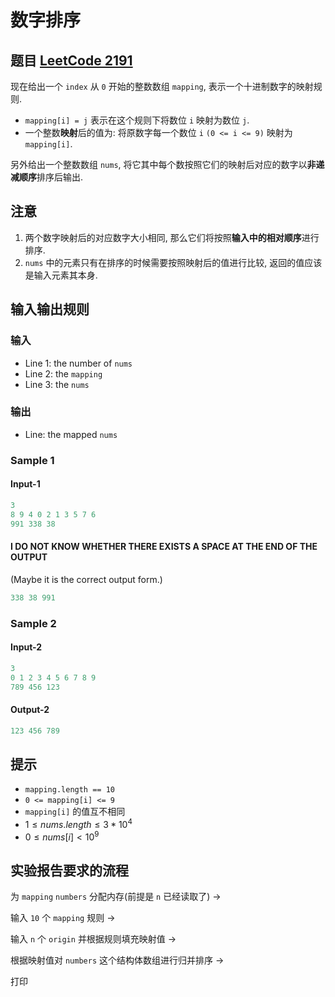 # 数字排序

## 题目 [LeetCode 2191](https://leetcode.cn/problems/sort-the-jumbled-numbers/description/)

现在给出一个 `index` 从 `0` 开始的整数数组 `mapping`, 表示一个十进制数字的映射规则.

- `mapping[i] = j` 表示在这个规则下将数位 `i` 映射为数位 `j`.
- 一个整数**映射**后的值为: 将原数字每一个数位 `i` `(0 <= i <= 9)` 映射为 `mapping[i]`.

另外给出一个整数数组 `nums`, 将它其中每个数按照它们的映射后对应的数字以**非递减顺序**排序后输出.

## 注意

1. 两个数字映射后的对应数字大小相同, 那么它们将按照**输入中的相对顺序**进行排序.
2. `nums` 中的元素只有在排序的时候需要按照映射后的值进行比较, 返回的值应该是输入元素其本身.

## 输入输出规则

### 输入

- Line 1: the number of `nums`
- Line 2: the `mapping`
- Line 3: the `nums`

### 输出

- Line: the mapped `nums`

### Sample 1

#### Input-1

```c
3
8 9 4 0 2 1 3 5 7 6
991 338 38
```

#### I DO NOT KNOW WHETHER THERE EXISTS A SPACE AT THE END OF THE OUTPUT

(Maybe it is the correct output form.)

```c
338 38 991
```

### Sample 2

#### Input-2

```c
3
0 1 2 3 4 5 6 7 8 9
789 456 123
```

#### Output-2

```c
123 456 789
```

## 提示

- `mapping.length == 10`
- `0 <= mapping[i] <= 9`
- `mapping[i]` 的值互不相同
- $1 \leq nums.length \leq 3 * 10^4$
- $0 \leq nums[i] < 10^9$

## 实验报告要求的流程

为 `mapping` `numbers` 分配内存(前提是 `n` 已经读取了) ->

输入 `10` 个 `mapping` 规则 ->

输入 `n` 个 `origin` 并根据规则填充映射值 ->

根据映射值对 `numbers` 这个结构体数组进行归并排序 ->

打印

